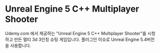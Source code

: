 # Unreal Engine 5 C++ Multiplayer Shooter
Udemy.com 에서 제공하는 "Unreal Engine 5 C++ Multiplayer Shooter"를 시청하고 만든 멀티 3d 3인칭 슈팅 게임입니다. 
플러그인 이슈로 Unreal Engine 5.4버전을 사용합니다. 
